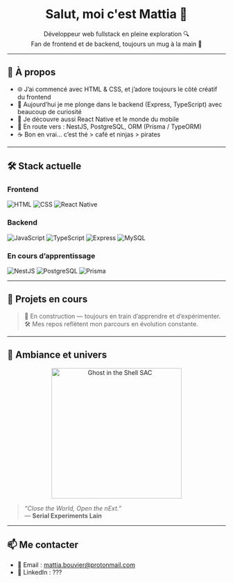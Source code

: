 <h1 align="center">Salut, moi c'est Mattia 👋</h1>

<p align="center">
  Développeur web fullstack en pleine exploration 🔍 <br>
  Fan de frontend et de backend, toujours un mug à la main 🍵
</p>

---

## 🚀 À propos

- 🌐 J’ai commencé avec HTML & CSS, et j’adore toujours le côté créatif du frontend
- 🧱 Aujourd’hui je me plonge dans le backend (Express, TypeScript) avec beaucoup de curiosité
- 📱 Je découvre aussi React Native et le monde du mobile
- 🎯 En route vers : NestJS, PostgreSQL, ORM (Prisma / TypeORM)
- ☕ Bon en vrai… c’est thé > café et ninjas > pirates

---

## 🛠️ Stack actuelle

### Frontend
![HTML](https://img.shields.io/badge/-HTML5-E34F26?style=flat&logo=html5&logoColor=white)
![CSS](https://img.shields.io/badge/-CSS3-1572B6?style=flat&logo=css3&logoColor=white)
![React Native](https://img.shields.io/badge/-React%20Native-61DAFB?style=flat&logo=react&logoColor=black)

### Backend
![JavaScript](https://img.shields.io/badge/-JavaScript-F7DF1E?style=flat&logo=javascript&logoColor=black)
![TypeScript](https://img.shields.io/badge/-TypeScript-3178C6?style=flat&logo=typescript&logoColor=white)
![Express](https://img.shields.io/badge/-Express-000000?style=flat&logo=express&logoColor=white)
![MySQL](https://img.shields.io/badge/-MySQL-00758F?style=flat&logo=mysql&logoColor=white)

### En cours d’apprentissage
![NestJS](https://img.shields.io/badge/-NestJS-E0234E?style=flat&logo=nestjs&logoColor=white)
![PostgreSQL](https://img.shields.io/badge/-PostgreSQL-336791?style=flat&logo=postgresql&logoColor=white)
![Prisma](https://img.shields.io/badge/-Prisma-2D3748?style=flat&logo=prisma&logoColor=white)

---

## 📂 Projets en cours

> 🚧 En construction — toujours en train d’apprendre et d’expérimenter.<br>
> 🛠️ Mes repos reflètent mon parcours en évolution constante.

---

## 🧠 Ambiance et univers

<p align="center">
  <img src="https://c.tenor.com/8pd97a2u_r0AAAAd/tenor.gif" width="300" alt="Ghost in the Shell SAC" />
</p>

> *“Close the World, Open the nExt.”*  
> — **Serial Experiments Lain**

---

## 📫 Me contacter

- 📧 Email : mattia.bouvier@protonmail.com
- 💼 LinkedIn : ???
